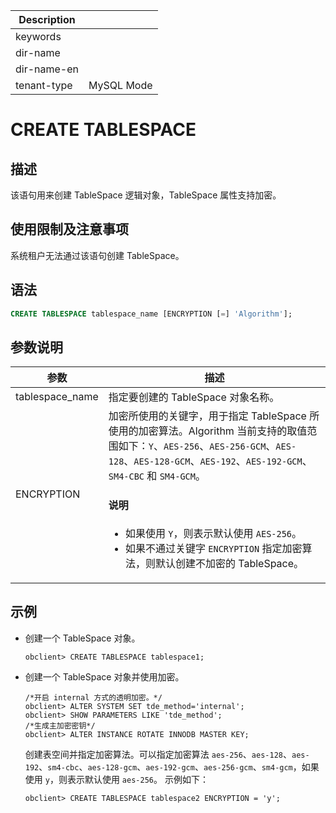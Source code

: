 | Description   |                 |
|---------------|-----------------|
| keywords      |                 |
| dir-name      |                 |
| dir-name-en   |                 |
| tenant-type   | MySQL Mode     |

# CREATE TABLESPACE

## 描述

该语句用来创建 TableSpace 逻辑对象，TableSpace 属性支持加密。

## 使用限制及注意事项

  系统租户无法通过该语句创建 TableSpace。

## 语法

```sql
CREATE TABLESPACE tablespace_name [ENCRYPTION [=] 'Algorithm']; 
```

## 参数说明

|                 参数                 |           描述            |
|------------------------------------|-------------------------|
| tablespace_name                    | 指定要创建的 TableSpace 对象名称。 |
| ENCRYPTION                    | 加密所使用的关键字，用于指定 TableSpace 所使用的加密算法。Algorithm 当前支持的取值范围如下：`Y`、`AES-256`、`AES-256-GCM`、`AES-128`、`AES-128-GCM`、`AES-192`、`AES-192-GCM`、`SM4-CBC` 和 `SM4-GCM`。 <main id="notice" type='explain'><h4>说明</h4><p> <ul><li>如果使用 `Y`，则表示默认使用 `AES-256`。</li> <li>如果不通过关键字 `ENCRYPTION` 指定加密算法，则默认创建不加密的 TableSpace。</li></p></main>              |

## 示例

* 创建一个 TableSpace 对象。

  ```shell
  obclient> CREATE TABLESPACE tablespace1;
  ```

* 创建一个 TableSpace 对象并使用加密。

  ```shell
  /*开启 internal 方式的透明加密。*/
  obclient> ALTER SYSTEM SET tde_method='internal';
  obclient> SHOW PARAMETERS LIKE 'tde_method';
  /*生成主加密密钥*/
  obclient> ALTER INSTANCE ROTATE INNODB MASTER KEY;
  ```

  创建表空间并指定加密算法。可以指定加密算法 `aes-256`、`aes-128`、`aes-192`、`sm4-cbc`、`aes-128-gcm`、`aes-192-gcm`、`aes-256-gcm`、`sm4-gcm`，如果使用 `y`，则表示默认使用 `aes-256`。
  示例如下：

  ```shell
  obclient> CREATE TABLESPACE tablespace2 ENCRYPTION = 'y'; 
  ```

